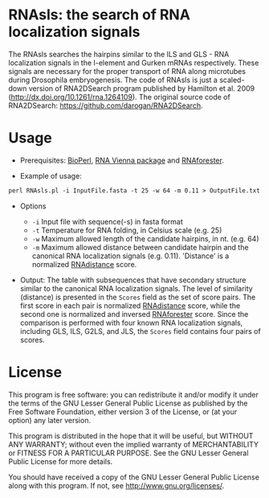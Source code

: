 
# RNAsls: the search of RNA localization signals


The RNAsls searches the hairpins similar to the ILS and GLS - RNA localization signals in the I-element and Gurken mRNAs respectively. These signals are necessary for the proper transport of RNA along microtubes during Drosophila embryogenesis.
The code of RNAsls is just a scaled-down version of RNA2DSearch program published by Hamilton et al. 2009 (http://dx.doi.org/10.1261/rna.1264109).
The original source code of RNA2DSearch: https://github.com/darogan/RNA2DSearch.

Usage
=====
* Prerequisites: [BioPerl](http://www.bioperl.org/wiki/Main_Page), [RNA Vienna package](http://rna.tbi.univie.ac.at) and [RNAforester](http://bibiserv.techfak.uni-bielefeld.de/rnaforester/).

* Example of usage:
```html
perl RNAsls.pl -i InputFile.fasta -t 25 -w 64 -m 0.11 > OutputFile.txt
```

* Options
    - `-i` Input file with sequence(-s) in fasta format
    - `-t` Temperature for RNA folding, in Celsius scale (e.g. 25)
    - `-w` Maximum allowed length of the candidate hairpins, in nt. (e.g. 64)
    - `-m` Maximum allowed distance between candidate hairpin and the canonical RNA localization signals (e.g. 0.11). 'Distance' is a normalized [RNAdistance](http://rna.tbi.univie.ac.at/cgi-bin/RNAfold.cgi) score.

* Output: The table with subsequences that have secondary structure similar to the canonical RNA localization signals. The level of similarity (distance) is presented in the `Scores` field as the set of score pairs. The first score in each pair is normalized [RNAdistance](http://rna.tbi.univie.ac.at/cgi-bin/RNAfold.cgi) score, while the second one is normalized and inversed [RNAforester](http://bibiserv.techfak.uni-bielefeld.de/rnaforester/) score. Since the comparison is performed with four known RNA localization signals, including GLS, ILS, G2LS, and JLS, the `Scores` field contains four pairs of scores.

License
=======

  This program is free software: you can redistribute it and/or modify
  it under the terms of the GNU Lesser General Public License as published by
  the Free Software Foundation, either version 3 of the License, or
  (at your option) any later version.

  This program is distributed in the hope that it will be useful,
  but WITHOUT ANY WARRANTY; without even the implied warranty of
  MERCHANTABILITY or FITNESS FOR A PARTICULAR PURPOSE. See the
  GNU Lesser General Public License for more details.

  You should have received a copy of the GNU Lesser General Public License
  along with this program. If not, see <http://www.gnu.org/licenses/>.
